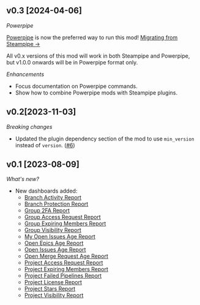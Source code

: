 ## v0.3 [2024-04-06]

_Powerpipe_

[Powerpipe](https://powerpipe.io) is now the preferred way to run this mod!  [Migrating from Steampipe →](https://powerpipe.io/blog/migrating-from-steampipe)

All v0.x versions of this mod will work in both Steampipe and Powerpipe, but v1.0.0 onwards will be in Powerpipe format only.

_Enhancements_

- Focus documentation on Powerpipe commands.
- Show how to combine Powerpipe mods with Steampipe plugins.

## v0.2[2023-11-03]

_Breaking changes_

- Updated the plugin dependency section of the mod to use `min_version` instead of `version`. ([#6](https://github.com/turbot/steampipe-mod-gitlab-insights/pull/6))

## v0.1 [2023-08-09]

_What's new?_

- New dashboards added:
  - [Branch Activity Report](https://hub.steampipe.io/mods/turbot/gitlab_insights/dashboards/dashboard.branch_activity_report)
  - [Branch Protection Report](https://hub.steampipe.io/mods/turbot/gitlab_insights/dashboards/dashboard.branch_protection_report)
  - [Group 2FA Report](https://hub.steampipe.io/mods/turbot/gitlab_insights/dashboards/dashboard.group_2fa_report)
  - [Group Access Request Report](https://hub.steampipe.io/mods/turbot/gitlab_insights/dashboards/dashboard.group_access_request_report)
  - [Group Expiring Members Report](https://hub.steampipe.io/mods/turbot/gitlab_insights/dashboards/dashboard.group_expiring_member_report)
  - [Group Visibility Report](https://hub.steampipe.io/mods/turbot/gitlab_insights/dashboards/dashboard.group_visibility_report)
  - [My Open Issues Age Report](https://hub.steampipe.io/mods/turbot/gitlab_insights/dashboards/dashboard.issue_my_open_age_report)
  - [Open Epics Age Report](https://hub.steampipe.io/mods/turbot/gitlab_insights/dashboards/dashboard.epic_open_age_report)
  - [Open Issues Age Report](https://hub.steampipe.io/mods/turbot/gitlab_insights/dashboards/dashboard.issue_open_age_report)
  - [Open Merge Request Age Report](https://hub.steampipe.io/mods/turbot/gitlab_insights/dashboards/dashboard.merge_request_open_age_report)
  - [Project Access Request Report](https://hub.steampipe.io/mods/turbot/gitlab_insights/dashboards/dashboard.project_access_request_report)
  - [Project Expiring Members Report](https://hub.steampipe.io/mods/turbot/gitlab_insights/dashboards/dashboard.project_expiring_member_report)
  - [Project Failed Pipelines Report](https://hub.steampipe.io/mods/turbot/gitlab_insights/dashboards/dashboard.project_failed_pipeline_report)
  - [Project License Report](https://hub.steampipe.io/mods/turbot/gitlab_insights/dashboards/dashboard.project_license_report)
  - [Project Stars Report](https://hub.steampipe.io/mods/turbot/gitlab_insights/dashboards/dashboard.project_star_report)
  - [Project Visibility Report](https://hub.steampipe.io/mods/turbot/gitlab_insights/dashboards/dashboard.project_visibility_report)